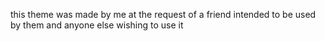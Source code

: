 this theme was made by me at the request of a friend 
intended to be used by them and anyone else wishing to use it

